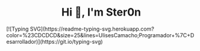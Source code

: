 <h1 align="center">Hi 👋, I'm Ster0n</h1>
[![Typing SVG](https://readme-typing-svg.herokuapp.com?color=%23CDCDCD&size=25&lines=UlisesCamacho;Programador+%7C+Desarrollador)](https://git.io/typing-svg) <br>
